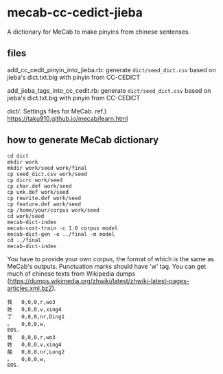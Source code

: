 # mecab-cc-cedict-jieba

A dictionary for MeCab to make pinyins from chinese sentenses.

## files

add\_cc\_cedit\_pinyin\_into\_jieba.rb: generate `dict/seed_dict.csv` based on jieba's dict.txt.big with pinyin from CC-CEDICT

add\_jieba\_tags\_into\_cc\_cedit.rb: generate `dict/seed_dict.csv` based on jieba's dict.txt.big with pinyin from CC-CEDICT

dict/: Settings files for MeCab. ref.) https://taku910.github.io/mecab/learn.html

## how to generate MeCab dictionary

```
cd dict
mkdir work
mkdir work/seed work/final
cp seed_dict.csv work/seed
cp dicrc work/seed
cp char.def work/seed
cp unk.def work/seed
cp rewrite.def work/seed
cp feature.def work/seed
cp /home/your/corpus work/seed
cd work/seed
mecab-dict-index
mecab-cost-train -c 1.0 corpus model
mecab-dict-gen -o ../final -m model
cd ../final
mecab-dict-index
```

You have to provide your own corpus, the format of which is the same as MeCab's outputs. Punctuation marks should have 'w' tag. You can get much of chinese texts from Wikipedia dumps (https://dumps.wikimedia.org/zhwiki/latest/zhwiki-latest-pages-articles.xml.bz2).

```
我	0,0,0,r,wo3
姓	0,0,0,v,xing4
丁	0,0,0,nr,Ding1
。	0,0,0,w,
EOS.
我	0,0,0,r,wo3
姓	0,0,0,v,xing4
龍	0,0,0,nr,Long2
。	0,0,0,w,
EOS.
```
